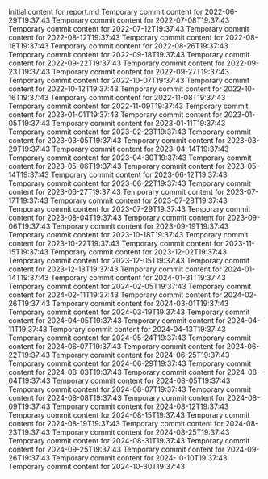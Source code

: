 Initial content for report.md
Temporary commit content for 2022-06-29T19:37:43
Temporary commit content for 2022-07-08T19:37:43
Temporary commit content for 2022-07-12T19:37:43
Temporary commit content for 2022-08-12T19:37:43
Temporary commit content for 2022-08-18T19:37:43
Temporary commit content for 2022-08-26T19:37:43
Temporary commit content for 2022-09-18T19:37:43
Temporary commit content for 2022-09-22T19:37:43
Temporary commit content for 2022-09-23T19:37:43
Temporary commit content for 2022-09-27T19:37:43
Temporary commit content for 2022-10-07T19:37:43
Temporary commit content for 2022-10-12T19:37:43
Temporary commit content for 2022-10-16T19:37:43
Temporary commit content for 2022-11-08T19:37:43
Temporary commit content for 2022-11-09T19:37:43
Temporary commit content for 2023-01-01T19:37:43
Temporary commit content for 2023-01-05T19:37:43
Temporary commit content for 2023-01-11T19:37:43
Temporary commit content for 2023-02-23T19:37:43
Temporary commit content for 2023-03-05T19:37:43
Temporary commit content for 2023-03-29T19:37:43
Temporary commit content for 2023-04-14T19:37:43
Temporary commit content for 2023-04-30T19:37:43
Temporary commit content for 2023-05-06T19:37:43
Temporary commit content for 2023-05-14T19:37:43
Temporary commit content for 2023-06-12T19:37:43
Temporary commit content for 2023-06-22T19:37:43
Temporary commit content for 2023-06-27T19:37:43
Temporary commit content for 2023-07-17T19:37:43
Temporary commit content for 2023-07-28T19:37:43
Temporary commit content for 2023-07-29T19:37:43
Temporary commit content for 2023-08-04T19:37:43
Temporary commit content for 2023-09-06T19:37:43
Temporary commit content for 2023-09-19T19:37:43
Temporary commit content for 2023-10-18T19:37:43
Temporary commit content for 2023-10-22T19:37:43
Temporary commit content for 2023-11-15T19:37:43
Temporary commit content for 2023-12-02T19:37:43
Temporary commit content for 2023-12-05T19:37:43
Temporary commit content for 2023-12-13T19:37:43
Temporary commit content for 2024-01-14T19:37:43
Temporary commit content for 2024-01-31T19:37:43
Temporary commit content for 2024-02-05T19:37:43
Temporary commit content for 2024-02-11T19:37:43
Temporary commit content for 2024-02-26T19:37:43
Temporary commit content for 2024-03-01T19:37:43
Temporary commit content for 2024-03-19T19:37:43
Temporary commit content for 2024-04-05T19:37:43
Temporary commit content for 2024-04-11T19:37:43
Temporary commit content for 2024-04-13T19:37:43
Temporary commit content for 2024-05-24T19:37:43
Temporary commit content for 2024-06-07T19:37:43
Temporary commit content for 2024-06-22T19:37:43
Temporary commit content for 2024-06-25T19:37:43
Temporary commit content for 2024-06-29T19:37:43
Temporary commit content for 2024-08-03T19:37:43
Temporary commit content for 2024-08-04T19:37:43
Temporary commit content for 2024-08-05T19:37:43
Temporary commit content for 2024-08-07T19:37:43
Temporary commit content for 2024-08-08T19:37:43
Temporary commit content for 2024-08-09T19:37:43
Temporary commit content for 2024-08-12T19:37:43
Temporary commit content for 2024-08-15T19:37:43
Temporary commit content for 2024-08-19T19:37:43
Temporary commit content for 2024-08-23T19:37:43
Temporary commit content for 2024-08-25T19:37:43
Temporary commit content for 2024-08-31T19:37:43
Temporary commit content for 2024-09-25T19:37:43
Temporary commit content for 2024-09-26T19:37:43
Temporary commit content for 2024-10-10T19:37:43
Temporary commit content for 2024-10-30T19:37:43
